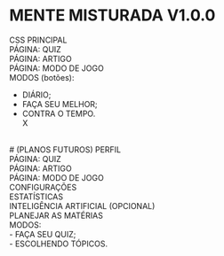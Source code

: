 
# MENTE MISTURADA V1.0.0
CSS PRINCIPAL <br>
PÁGINA: QUIZ <br>
PÁGINA: ARTIGO <br>
PÁGINA: MODO DE JOGO <br>
MODOS (botões): <br>
- DIÁRIO; <br>
- FAÇA SEU MELHOR; <br>
- CONTRA O TEMPO. <br>
X
 <br>
# (PLANOS FUTUROS)
PERFIL <br>
PÁGINA: QUIZ <br>
PÁGINA: ARTIGO <br>
PÁGINA: MODO DE JOGO <br>
CONFIGURAÇÕES <br>
ESTATÍSTICAS <br>
INTELIGÊNCIA ARTIFICIAL (OPCIONAL) <br>
PLANEJAR AS MATÉRIAS <br>
MODOS: <br>
- FAÇA SEU QUIZ; <br>
- ESCOLHENDO TÓPICOS. <br>
<br>
